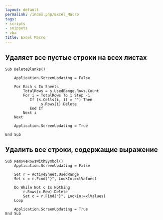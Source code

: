 ```yaml
---
layout: default
permalink: /index.php/Excel_Macro
tags:
- scripts
- snippets
- vba
title: Excel Macro
---
```

## Удаляет все пустые строки на всех листах

```tera term macro
Sub DeleteBlanks()

    Application.ScreenUpdating = False

    For Each s In Sheets
        TotalRows = s.UsedRange.Rows.Count
        For i = TotalRows To 1 Step -1
           If (s.Cells(i, 1) = "") Then
                s.Rows(i).Delete
           End If
        Next i
    Next

    Application.ScreenUpdating = True

End Sub
```

## Удалить все строки, содержащие выражение

```maple
Sub RemoveRowsWithSymbol()
    Application.ScreenUpdating = False

    Set r = ActiveSheet.UsedRange
    Set c = r.Find("}", LookIn:=xlValues)

    Do While Not c Is Nothing
        r.Rows(c.Row).Delete
        Set c = r.Find("}", LookIn:=xlValues)
    Loop

    Application.ScreenUpdating = True
End Sub
```
